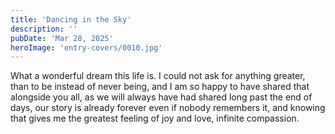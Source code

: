 ```yaml
---
title: 'Dancing in the Sky'
description: ''
pubDate: 'Mar 28, 2025'
heroImage: 'entry-covers/0010.jpg'
---
```


What a wonderful dream this life is. I could not ask for anything greater, than to be instead of never being, and I am so happy to have shared that alongside you all, as we will always have had shared long past the end of days, our story is already forever even if nobody remembers it, and knowing that gives me the greatest feeling of joy and love, infinite compassion.